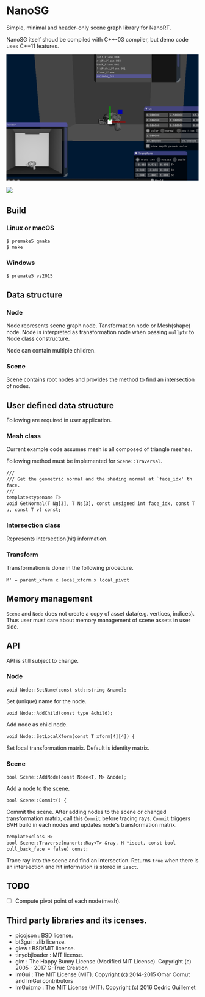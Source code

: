 # NanoSG

Simple, minimal and header-only scene graph library for NanoRT.

NanoSG itself shoud be compiled with C++-03 compiler, but demo code uses C++11 features.

![](images/nanosg-demo.png)

![](https://media.giphy.com/media/l3JDO29fMFndyObHW/giphy.gif)

## Build

### Linux or macOS

```
$ premake5 gmake
$ make
```

### Windows

```
$ premake5 vs2015
```

## Data structure

### Node

Node represents scene graph node. Tansformation node or Mesh(shape) node.
Node is interpreted as transformation node when passing `nullptr` to Node class constructure.

Node can contain multiple children.

### Scene

Scene contains root nodes and provides the method to find an intersection of nodes.

## User defined data structure

Following are required in user application.

### Mesh class

Current example code assumes mesh is all composed of triangle meshes.

Following method must be implemented for `Scene::Traversal`.

```
///
/// Get the geometric normal and the shading normal at `face_idx' th face.
///
template<typename T>
void GetNormal(T Ng[3], T Ns[3], const unsigned int face_idx, const T u, const T v) const;
```

### Intersection class

Represents intersection(hit) information.

### Transform

Transformation is done in the following procedure.

`M' = parent_xform x local_xform x local_pivot`

## Memory management

`Scene` and `Node` does not create a copy of asset data(e.g. vertices, indices). Thus user must care about memory management of scene assets in user side.

## API

API is still subject to change.

### Node

```
void Node::SetName(const std::string &name);
```

Set (unique) name for the node.

```
void Node::AddChild(const type &child);
```

Add node as child node.

```
void Node::SetLocalXform(const T xform[4][4]) {
```

Set local transformation matrix. Default is identity matrix.

### Scene

```
bool Scene::AddNode(const Node<T, M> &node);
```

Add a node to the scene.

```
bool Scene::Commit() {
```

Commit the scene. After adding nodes to the scene or changed transformation matrix, call this `Commit` before tracing rays.
`Commit` triggers BVH build in each nodes and updates node's transformation matrix.

```
template<class H>
bool Scene::Traverse(nanort::Ray<T> &ray, H *isect, const bool cull_back_face = false) const;
```

Trace ray into the scene and find an intersection.
Returns `true` when there is an intersection and hit information is stored in `isect`.

## TODO

* [ ] Compute pivot point of each node(mesh).

## Third party libraries and its icenses.

* picojson : BSD license.
* bt3gui : zlib license. 
* glew : BSD/MIT license.
* tinyobjloader : MIT license.
* glm : The Happy Bunny License (Modified MIT License). Copyright (c) 2005 - 2017 G-Truc Creation
* ImGui : The MIT License (MIT). Copyright (c) 2014-2015 Omar Cornut and ImGui contributors
* ImGuizmo : The MIT License (MIT). Copyright (c) 2016 Cedric Guillemet
